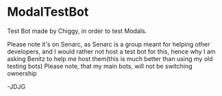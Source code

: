 # ModalTestBot
Test Bot made by Chiggy, in order to test Modals.

Please note it's on Senarc, as Senarc is a group meant for helping other developers, and I would rather not host a test bot for this, hence why I am asking Benitz to help me host them(this is much better than using my old testing bots)
Please note, that my main bots, will not be switching ownership

-JDJG
